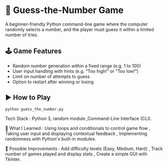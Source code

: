 # 🎯 Guess-the-Number Game

A beginner-friendly Python command-line game where the computer randomly selects a number, and the player must guess it within a limited number of tries.

## 🕹️ Game Features
- Random number generation within a fixed range (e.g. 1 to 100)
- User input handling with hints (e.g. “Too high!” or “Too low!”)
- Limit on number of attempts to guess
- Option to restart after winning or losing

## ▶️ How to Play
```bash
python guess_the_number.py
```
Tech Stack : Python 3, random module ,Command-Line Interface (CLI).

🧠 What I Learned : Using loops and conditionals to control game flow ,
                    Taking user input and displaying contextual feedback ,
                    Implementing randomness with Python's built-in modules.

🚀 Possible Improvements : Add difficulty levels (Easy, Medium, Hard) ,
                            Track number of games played and display stats ,
                            Create a simple GUI with Tkinter.
